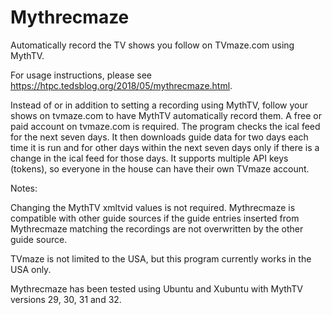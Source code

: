 # Mythrecmaze 

Automatically record the TV shows you follow on TVmaze.com using MythTV.

For usage instructions, please see https://htpc.tedsblog.org/2018/05/mythrecmaze.html.

Instead of or in addition to setting a recording using MythTV, follow your shows on tvmaze.com to have MythTV automatically record them.  A free or paid account on tvmaze.com is required.  The program checks the ical feed for the next seven days.  It then downloads guide data for two days each time it is run and for other days within the next seven days only if there is a change in the ical feed for those days.  It supports multiple API keys (tokens), so everyone in the house can have their own TVmaze account.

Notes:

Changing the MythTV xmltvid values is not required.  Mythrecmaze is compatible with other guide sources if the guide entries inserted from Mythrecmaze matching the recordings are not overwritten by the other guide source.

TVmaze is not limited to the USA, but this program currently works in the USA only.

Mythrecmaze has been tested using Ubuntu and Xubuntu with MythTV versions 29, 30, 31 and 32.
